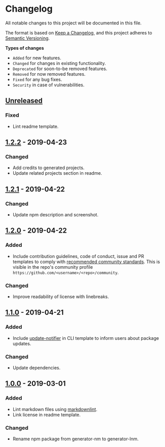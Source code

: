# Changelog

All notable changes to this project will be documented in this file.

The format is based on [Keep a Changelog](https://keepachangelog.com/en/1.0.0/),
and this project adheres to [Semantic Versioning](https://semver.org/spec/v2.0.0.html).

**Types of changes**

- `Added` for new features.
- `Changed` for changes in existing functionality.
- `Deprecated` for soon-to-be removed features.
- `Removed` for now removed features.
- `Fixed` for any bug fixes.
- `Security` in case of vulnerabilities.

## [Unreleased]

### Fixed

- Lint readme template.

## [1.2.2] - 2019-04-23

### Changed

- Add credits to generated projects.
- Update related projects section in readme.

## [1.2.1] - 2019-04-22

### Changed

- Update npm description and screenshot.

## [1.2.0] - 2019-04-22

### Added

- Include contribution guidelines, code of conduct, issue and PR templates to comply with [recommended community standards](https://opensource.guide).
This is visible in the repo's community profile `https://github.com/<username>/<repo>/community`.

### Changed

- Improve readability of license with linebreaks.

## [1.1.0] - 2019-04-21

### Added

- Include [update-notifier](https://github.com/yeoman/update-notifier) in CLI template to inform users about package updates.

### Changed

- Update dependencies.

## [1.0.0] - 2019-03-01

### Added

- Lint markdown files using [markdownlint](https://github.com/DavidAnson/markdownlint).
- Link license in readme template.

### Changed

- Rename npm package from generator-nm to generator-lnm.

[unreleased]: https://github.com/rodrigobdz/generator-lnm/compare/v1.2.2...HEAD
[1.2.2]: https://github.com/rodrigobdz/generator-lnm/compare/v1.2.1...v1.2.2
[1.2.1]: https://github.com/rodrigobdz/generator-lnm/compare/v1.2.0...v1.2.1
[1.2.0]: https://github.com/rodrigobdz/generator-lnm/compare/v1.1.0...v1.2.0
[1.1.0]: https://github.com/rodrigobdz/generator-lnm/compare/v1.0.0...v1.1.0
[1.0.0]: https://github.com/rodrigobdz/generator-lnm/compare/8711e3ae187acf7f73744f5763894188251515bf...v1.0.0
